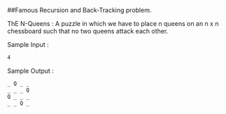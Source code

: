 ##Famous Recursion and Back-Tracking problem.

ThE N-Queens : A puzzle in which we have to place n queens on an n x n chessboard such that no two queens attack each other.

Sample Input :
```bash
4
```

Sample Output :
```bash
_ Q _ _ 
_ _ _ Q 
Q _ _ _ 
_ _ Q _ 
```
